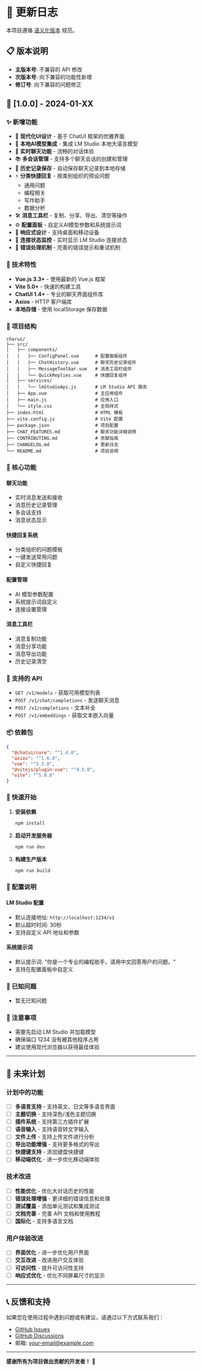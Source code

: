 # 📝 更新日志

本项目遵循 [语义化版本](https://semver.org/lang/zh-CN/) 规范。

## 📋 版本说明

- **主版本号**: 不兼容的 API 修改
- **次版本号**: 向下兼容的功能性新增
- **修订号**: 向下兼容的问题修正

## 🚀 [1.0.0] - 2024-01-XX

### ✨ 新增功能

- 🎨 **现代化UI设计** - 基于 ChatUI 框架的优雅界面
- 🤖 **本地AI模型集成** - 集成 LM Studio 本地大语言模型
- 💬 **实时聊天功能** - 流畅的对话体验
- 📚 **多会话管理** - 支持多个聊天会话的创建和管理
- 💾 **历史记录保存** - 自动保存聊天记录到本地存储
- ⚡ **分类快捷回复** - 按类别组织的预设问题
  - 通用问题
  - 编程相关
  - 写作助手
  - 数据分析
- 🛠️ **消息工具栏** - 复制、分享、导出、清空等操作
- ⚙️ **配置面板** - 自定义AI模型参数和系统提示词
- 📱 **响应式设计** - 支持桌面和移动设备
- 🔄 **连接状态监控** - 实时显示 LM Studio 连接状态
- 🎯 **错误处理机制** - 完善的错误提示和重试机制

### 🔧 技术特性

- **Vue.js 3.3+** - 使用最新的 Vue.js 框架
- **Vite 5.0+** - 快速的构建工具
- **ChatUI 1.4+** - 专业的聊天界面组件库
- **Axios** - HTTP 客户端库
- **本地存储** - 使用 localStorage 保存数据

### 📁 项目结构

```
charui/
├── src/
│   ├── components/
│   │   ├── ConfigPanel.vue      # 配置面板组件
│   │   ├── ChatHistory.vue      # 聊天历史记录组件
│   │   ├── MessageToolbar.vue   # 消息工具栏组件
│   │   └── QuickReplies.vue     # 快捷回复组件
│   ├── services/
│   │   └── lmStudioApi.js       # LM Studio API 服务
│   ├── App.vue                  # 主应用组件
│   ├── main.js                  # 应用入口
│   └── style.css                # 全局样式
├── index.html                   # HTML 模板
├── vite.config.js               # Vite 配置
├── package.json                 # 项目配置
├── CHAT_FEATURES.md             # 聊天功能详细说明
├── CONTRIBUTING.md              # 贡献指南
├── CHANGELOG.md                 # 更新日志
└── README.md                    # 项目说明
```

### 🎯 核心功能

#### 聊天功能
- 实时消息发送和接收
- 消息历史记录管理
- 多会话支持
- 消息状态显示

#### 快捷回复系统
- 分类组织的问题模板
- 一键发送常用问题
- 自定义快捷回复

#### 配置管理
- AI 模型参数配置
- 系统提示词自定义
- 连接设置管理

#### 消息工具栏
- 消息复制功能
- 消息分享功能
- 消息导出功能
- 历史记录清空

### 🔗 支持的 API

- `GET /v1/models` - 获取可用模型列表
- `POST /v1/chat/completions` - 发送聊天消息
- `POST /v1/completions` - 文本补全
- `POST /v1/embeddings` - 获取文本嵌入向量

### 📦 依赖包

```json
{
  "@chatui/core": "^1.4.0",
  "axios": "^1.6.0",
  "vue": "^3.3.0",
  "@vitejs/plugin-vue": "^4.5.0",
  "vite": "^5.0.0"
}
```

### 🚀 快速开始

1. **安装依赖**
   ```bash
   npm install
   ```

2. **启动开发服务器**
   ```bash
   npm run dev
   ```

3. **构建生产版本**
   ```bash
   npm run build
   ```

### 🔧 配置说明

#### LM Studio 配置
- 默认连接地址: `http://localhost:1234/v1`
- 默认超时时间: 30秒
- 支持自定义 API 地址和参数

#### 系统提示词
- 默认提示词: "你是一个专业的编程助手，请用中文回答用户的问题。"
- 支持在配置面板中自定义

### 🐛 已知问题

- 暂无已知问题

### 📝 注意事项

- 需要先启动 LM Studio 并加载模型
- 确保端口 1234 没有被其他程序占用
- 建议使用现代浏览器以获得最佳体验

---

## 🔮 未来计划

### 计划中的功能

- [ ] **多语言支持** - 支持英文、日文等多语言界面
- [ ] **主题切换** - 支持深色/浅色主题切换
- [ ] **插件系统** - 支持第三方插件扩展
- [ ] **语音输入** - 支持语音转文字输入
- [ ] **文件上传** - 支持上传文件进行分析
- [ ] **导出功能增强** - 支持更多格式的导出
- [ ] **快捷键支持** - 添加键盘快捷键
- [ ] **移动端优化** - 进一步优化移动端体验

### 技术改进

- [ ] **性能优化** - 优化大对话历史的性能
- [ ] **错误处理增强** - 更详细的错误信息和处理
- [ ] **测试覆盖** - 添加单元测试和集成测试
- [ ] **文档完善** - 完善 API 文档和使用教程
- [ ] **国际化** - 支持多语言文档

### 用户体验改进

- [ ] **界面优化** - 进一步优化用户界面
- [ ] **交互改进** - 改进用户交互体验
- [ ] **可访问性** - 提升可访问性支持
- [ ] **响应式优化** - 优化不同屏幕尺寸的显示

---

## 📞 反馈和支持

如果您在使用过程中遇到问题或有建议，请通过以下方式联系我们：

- [GitHub Issues](https://github.com/18701745572/SynerBotAi/issues)
- [GitHub Discussions](https://github.com/18701745572/SynerBotAi/discussions)
- 邮箱: your-email@example.com

---

**感谢所有为项目做出贡献的开发者！** 🎉
